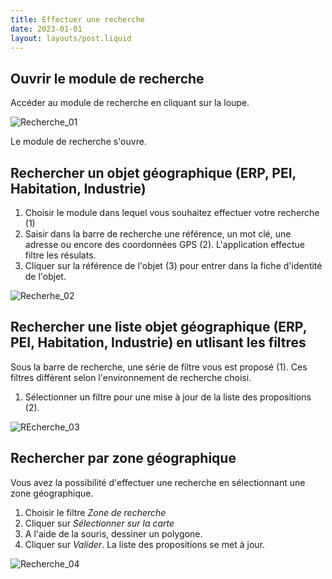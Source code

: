 ```yaml
---
title: Effectuer une recherche
date: 2023-01-01
layout: layouts/post.liquid
---
```


##  Ouvrir le module de recherche

   Accéder au module de recherche en cliquant sur la loupe. 


 ![Recherche_01](https://metarisc-docs.s3.fr-par.scw.cloud/images/Recherche/recherche_01.jpg)

Le module de recherche s'ouvre. 

## Rechercher un objet géographique (ERP, PEI, Habitation, Industrie)


1. Choisir le module dans lequel vous souhaitez effectuer votre recherche (1) 
2. Saisir dans la barre de recherche une référence, un mot clé, une adresse ou encore des coordonnées GPS (2). L'application effectue filtre les résulats.
3. Cliquer sur la référence de l'objet (3) pour entrer dans la fiche d'identité de l'objet.

![Recherhe_02](https://metarisc-docs.s3.fr-par.scw.cloud/images/Recherche/recherche_02.jpg)

## Rechercher une liste objet géographique (ERP, PEI, Habitation, Industrie) en utlisant les filtres
Sous la barre de recherche, une série de filtre vous est proposé (1). Ces filtres diffèrent selon l'environnement de recherche choisi.
1. Sélectionner un filtre pour une mise à jour de la liste des propositions (2). 
   
![REcherche_03](https://metarisc-docs.s3.fr-par.scw.cloud/images/Recherche/recherche_02.jpg) 

## Rechercher par zone géographique
Vous avez la possibilité d'effectuer une recherche en sélectionnant une zone géographique.
1. Choisir le filtre *Zone de recherche*
2. Cliquer sur *Sélectionner sur la carte*
3. A l'aide de la souris, dessiner un polygone.
4. Cliquer sur *Valider*. 
La liste des propositions se met à jour. 

![Recherche_04](https://metarisc-docs.s3.fr-par.scw.cloud/images/Recherche/recherche_04.jpg)